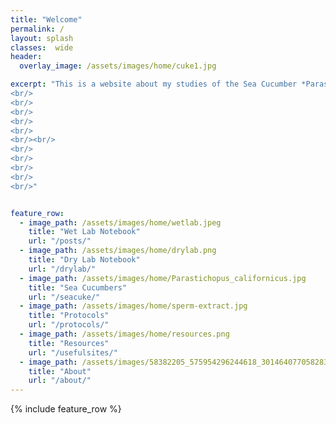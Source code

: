```yaml
---
title: "Welcome"
permalink: /
layout: splash
classes:  wide
header:
  overlay_image: /assets/images/home/cuke1.jpg

excerpt: "This is a website about my studies of the Sea Cucumber *Parastichopus californicus*. In it you will find my lab notebooks for wet and dry lab work in addition to protocols and resources I have found useful. --Jon Eilers
<br/>
<br/>
<br/>
<br/>
<br/>
<br/><br/>
<br/>
<br/>
<br/>
<br/>
<br/>"


feature_row:
  - image_path: /assets/images/home/wetlab.jpeg
    title: "Wet Lab Notebook"
    url: "/posts/"
  - image_path: /assets/images/home/drylab.png
    title: "Dry Lab Notebook"
    url: "/drylab/"
  - image_path: /assets/images/home/Parastichopus_californicus.jpg
    title: "Sea Cucumbers"
    url: "/seacuke/"
  - image_path: /assets/images/home/sperm-extract.jpg
    title: "Protocols"
    url: "/protocols/"
  - image_path: /assets/images/home/resources.png
    title: "Resources"
    url: "/usefulsites/"
  - image_path: /assets/images/58382205_575954296244618_3014640770582839296_n.jpg
    title: "About"
    url: "/about/"
---
```


{% include feature_row %}

 

